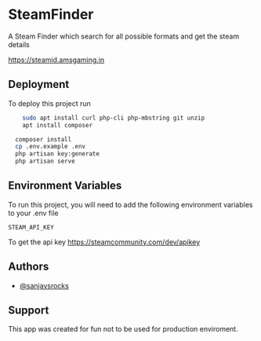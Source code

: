# SteamFinder
A Steam Finder which search for all possible formats and get the steam details

https://steamid.amsgaming.in
## Deployment

To deploy this project run

```bash
    sudo apt install curl php-cli php-mbstring git unzip
    apt install composer
```

```bash
  composer install
  cp .env.example .env
  php artisan key:generate
  php artisan serve
```

  
## Environment Variables

To run this project, you will need to add the following environment variables to your .env file

`STEAM_API_KEY`

To get the api key https://steamcommunity.com/dev/apikey

## Authors

- [@sanjaysrocks](https://www.github.com/sanjaysrocks)

  
## Support

This app was created for fun not to be used for production enviroment.
  
